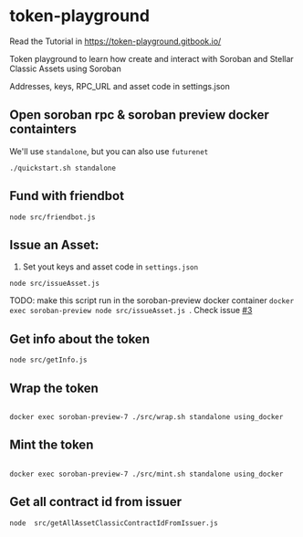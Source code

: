 # token-playground

Read the Tutorial in https://token-playground.gitbook.io/

Token playground to learn how create and interact with Soroban and Stellar Classic Assets using Soroban 


Addresses, keys, RPC_URL and asset code in settings.json

## Open soroban rpc & soroban preview docker containters
We'll use `standalone`, but you can also use `futurenet`
```
./quickstart.sh standalone
```
## Fund with friendbot
```
node src/friendbot.js
```
## Issue an Asset:
1. Set yout keys and asset code in `settings.json`

```
node src/issueAsset.js
```
TODO: make this script run in the soroban-preview docker container
`docker exec soroban-preview node src/issueAsset.js `. Check issue [#3](https://github.com/esteblock/token-playground/issues/3)

## Get info about the token
```
node src/getInfo.js

```

## Wrap the token
```

docker exec soroban-preview-7 ./src/wrap.sh standalone using_docker
```


## Mint the token
```

docker exec soroban-preview-7 ./src/mint.sh standalone using_docker
```

## Get all contract id from issuer
```
node  src/getAllAssetClassicContractIdFromIssuer.js
```